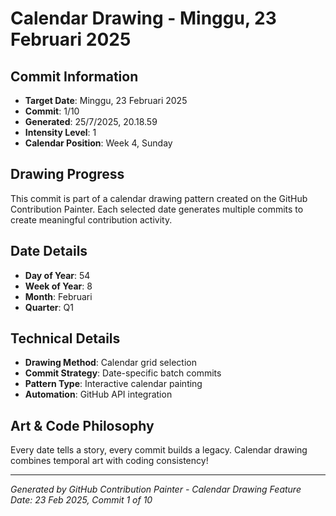 # Calendar Drawing - Minggu, 23 Februari 2025

## Commit Information
- **Target Date**: Minggu, 23 Februari 2025
- **Commit**: 1/10
- **Generated**: 25/7/2025, 20.18.59
- **Intensity Level**: 1
- **Calendar Position**: Week 4, Sunday

## Drawing Progress
This commit is part of a calendar drawing pattern created on the GitHub Contribution Painter.
Each selected date generates multiple commits to create meaningful contribution activity.

## Date Details
- **Day of Year**: 54
- **Week of Year**: 8
- **Month**: Februari
- **Quarter**: Q1

## Technical Details
- **Drawing Method**: Calendar grid selection
- **Commit Strategy**: Date-specific batch commits
- **Pattern Type**: Interactive calendar painting
- **Automation**: GitHub API integration

## Art & Code Philosophy
Every date tells a story, every commit builds a legacy. 
Calendar drawing combines temporal art with coding consistency!

---
*Generated by GitHub Contribution Painter - Calendar Drawing Feature*
*Date: 23 Feb 2025, Commit 1 of 10*